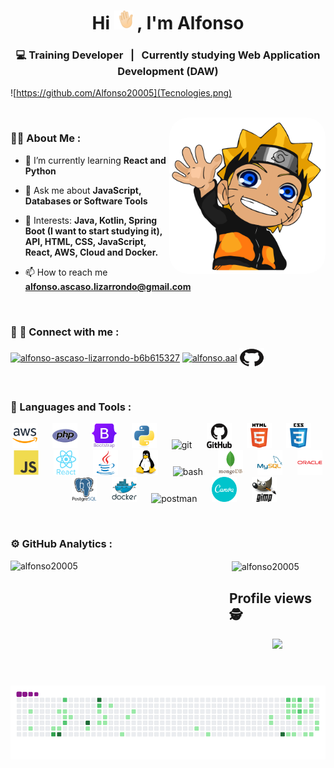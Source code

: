 <h1 align="center">Hi <img src="mano.gif" width="30px" > , I'm Alfonso</h1>

<h3 align="center">💻 Training Developer &nbsp; | &nbsp;  Currently studying Web Application Development (DAW)</h3>

![https://github.com/Alfonso20005](Tecnologies.png)

<br>

<img align="right" width="250" height="250" style="border-radius:30px;" src="naruto.gif?raw=true" />

### 👨‍💻 About Me :
<div style="display: inline_block">
  
- 🌱 I’m currently learning **React and Python**

- 💬 Ask me about **JavaScript, Databases or Software Tools**

- 🎯 Interests: **Java, Kotlin, Spring Boot (I want to start studying it), API, HTML, CSS, JavaScript, React, AWS, Cloud and Docker.**

- 📫 How to reach me **alfonso.ascaso.lizarrondo@gmail.com**
</div>

<br>

### 🔗 :iphone: Connect with me :
<p align="left">
<a href="https://linkedin.com/in/alfonso-ascaso-lizarrondo-b6b615327" target="blank"><img align="center" src="https://raw.githubusercontent.com/rahuldkjain/github-profile-readme-generator/master/src/images/icons/Social/linked-in-alt.svg" alt="alfonso-ascaso-lizarrondo-b6b615327" height="30" width="40" /></a>
<a href="https://instagram.com/alfonso.aal" target="blank"><img align="center" src="https://raw.githubusercontent.com/rahuldkjain/github-profile-readme-generator/master/src/images/icons/Social/instagram.svg" alt="alfonso.aal" height="30" width="40" /></a>
<a href="https://github.com/Alfonso20005" target="blank"><img align="center" src="https://github.com/devicons/devicon/blob/master/icons/github/github-original.svg" alt="GitHub logo" width="40" height="30"/></a>

</p>

<br>

### 🔨 Languages and Tools :

<p align="center"> 
  <img src="https://raw.githubusercontent.com/devicons/devicon/master/icons/amazonwebservices/amazonwebservices-original-wordmark.svg" alt="aws" width="40" height="40"/> 
  &nbsp;&nbsp;&nbsp;&nbsp;
  <img src="https://raw.githubusercontent.com/devicons/devicon/master/icons/php/php-original.svg" alt="php" width="40" height="40"/> 
  &nbsp;&nbsp;&nbsp;&nbsp;
<img src="https://github.com/devicons/devicon/blob/master/icons/bootstrap/bootstrap-original-wordmark.svg" alt="Bootstrap" width="40" height="40">
  &nbsp;&nbsp;&nbsp;&nbsp;
  <img src="https://raw.githubusercontent.com/devicons/devicon/master/icons/python/python-original.svg" alt="python" width="40" height="40"/>
  &nbsp;&nbsp;&nbsp;&nbsp;
  <img src="https://www.vectorlogo.zone/logos/git-scm/git-scm-icon.svg" alt="git" width="40" height="40"/> 
  &nbsp;&nbsp;&nbsp;&nbsp;
   <img src="https://github.com/devicons/devicon/blob/master/icons/github/github-original-wordmark.svg" alt="github" width="40" height="40"/> 
  &nbsp;&nbsp;&nbsp;&nbsp;
  <img src="https://raw.githubusercontent.com/devicons/devicon/master/icons/html5/html5-original-wordmark.svg" alt="html5" width="40" height="40"/>
  &nbsp;&nbsp;&nbsp;&nbsp;
  <img src="https://raw.githubusercontent.com/devicons/devicon/master/icons/css3/css3-original-wordmark.svg" alt="css3" width="40" height="40"/> 
  &nbsp;&nbsp;&nbsp;&nbsp;
  <img src="https://raw.githubusercontent.com/devicons/devicon/master/icons/javascript/javascript-original.svg" alt="javascript" width="40" height="40"/> 
  &nbsp;&nbsp;&nbsp;&nbsp;
  <img src="https://raw.githubusercontent.com/devicons/devicon/master/icons/react/react-original-wordmark.svg" alt="react" width="40" height="40"/> 
  &nbsp;&nbsp;&nbsp;&nbsp;
  <img src="https://raw.githubusercontent.com/devicons/devicon/master/icons/java/java-original.svg" alt="java" width="40" height="40"/>
  &nbsp;&nbsp;&nbsp;&nbsp;
  <img src="https://raw.githubusercontent.com/devicons/devicon/master/icons/linux/linux-original.svg" alt="linux" width="40" height="40"/> 
  &nbsp;&nbsp;&nbsp;&nbsp;
  <img src="https://www.vectorlogo.zone/logos/gnu_bash/gnu_bash-icon.svg" alt="bash" width="40" height="40"/> 
  &nbsp;&nbsp;&nbsp;&nbsp;
  <img src="https://raw.githubusercontent.com/devicons/devicon/master/icons/mongodb/mongodb-original-wordmark.svg" alt="mongodb" width="40" height="40"/>
  &nbsp;&nbsp;&nbsp;&nbsp;
  <img src="https://raw.githubusercontent.com/devicons/devicon/master/icons/mysql/mysql-original-wordmark.svg" alt="mysql" width="40" height="40"/>
  &nbsp;&nbsp;&nbsp;&nbsp;
  <img src="https://raw.githubusercontent.com/devicons/devicon/master/icons/oracle/oracle-original.svg" alt="oracle" width="40" height="40"/>
  &nbsp;&nbsp;&nbsp;&nbsp;
  
  <img src="https://raw.githubusercontent.com/devicons/devicon/master/icons/postgresql/postgresql-original-wordmark.svg" alt="postgresql" width="40" height="40"/> 
  &nbsp;&nbsp;&nbsp;&nbsp;
   <img src="https://raw.githubusercontent.com/devicons/devicon/master/icons/docker/docker-original-wordmark.svg" alt="docker" width="40" height="40"/> 
  &nbsp;&nbsp;&nbsp;&nbsp;
  <img src="https://www.vectorlogo.zone/logos/getpostman/getpostman-icon.svg" alt="postman" width="40" height="40"/>
  &nbsp;&nbsp;&nbsp;&nbsp;
  <img src="https://github.com/devicons/devicon/blob/master/icons/canva/canva-original.svg" alt="Canva logo" width="40" height="40">
 &nbsp;&nbsp;&nbsp;&nbsp;

 
 <!--<img src="https://github.com/devicons/devicon/blob/master/icons/cloudflare/cloudflare-original-wordmark.svg" alt="Cloudflare logo" width="40" height="40">
&nbsp;&nbsp;&nbsp;&nbsp;
<img src="https://github.com/devicons/devicon/blob/master/icons/figma/figma-original.svg" alt="Figma logo" width="40" height="40">
&nbsp;&nbsp;&nbsp;&nbsp;
-->

<img src="https://github.com/devicons/devicon/blob/master/icons/gimp/gimp-original-wordmark.svg" alt="GIMP logo" width="40" height="40">

</p>

<br>

### ⚙️ GitHub Analytics :

<p><img align="left" src="https://github-readme-stats.vercel.app/api/top-langs?username=alfonso20005&show_icons=true&locale=en&layout=compact" alt="alfonso20005" width="350" height="200" /></p>

<p>&nbsp;<img align="center" src="https://github-readme-stats.vercel.app/api?username=alfonso20005&show_icons=true&locale=en" alt="alfonso20005" width="393" height="200" /></p>

 ## Profile views :detective: <br>
 <p align="center"> 
   <img alingn="center" src="https://profile-counter.glitch.me/Alfonso20005/count.svg" />
 </p>

##

![#](snake.gif)


<!--
**Alfonso20005/Alfonso20005** is a ✨ _special_ ✨ repository because its `README.md` (this file) appears on your GitHub profile.

Here are some ideas to get you started:

- 🔭 I’m currently working on ...
- 🌱 I’m currently learning ...
- 👯 I’m looking to collaborate on ...
- 🤔 I’m looking for help with ...
- 💬 Ask me about ...
- 📫 How to reach me: ...
- 😄 Pronouns: ...
- ⚡ Fun fact: ...
-->
